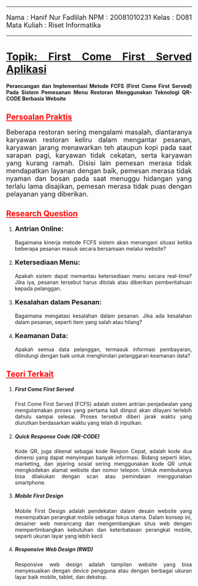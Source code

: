<style>
    * {
        text-align: justify;
    }
    h2 u {
        color: red;
    }
    p {
        font-size: 18px;
    }
    li p {
        font-size: 18px;
        font-weight: bold;
    }
</style>

<hr>

Nama : Hanif Nur Fadlilah
NPM : 20081010231
Kelas : D081
Mata Kuliah : Riset Informatika

<hr>

<h1>
    <u>Topik: First Come First Served Aplikasi</u>
</h1>

<h4>Perancangan dan Implementasi Metode FCFS (First Come First Served) Pada Sistem Pemesanan Menu Restoran Menggunakan Teknologi QR-CODE Berbasis Website</h4>

<h2>
    <u>Persoalan Praktis</u>
</h2>

<p>Beberapa restoran sering mengalami masalah,
diantaranya karyawan restoran keliru dalam mengantar pesanan, karyawan
jarang menawarkan teh ataupun kopi pada saat sarapan pagi, karyawan tidak
cekatan, serta karyawan yang kurang ramah. Disisi lain pemesan merasa tidak
mendapatkan layanan dengan baik, pemesan merasa tidak nyaman dan bosan pada 
saat menuggu hidangan yang terlalu lama disajikan, pemesan merasa tidak puas
dengan pelayanan yang diberikan.</p>

<h2>
    <u>Research Question</u>
</h2>

<ol>
    <li>
        <p>Antrian Online:</p>
        <span>Bagaimana kinerja metode FCFS sistem akan menangani situasi ketika beberapa pesanan masuk secara bersamaan melalui website?</span>
    </li>
    <li>
        <p>Ketersediaan Menu:</p>
        <span>Apakah sistem dapat memantau ketersediaan menu secara real-time? Jika iya, pesanan tersebut harus ditolak atau diberikan pemberitahuan kepada pelanggan.</span>
    </li>
    <li>
        <p>Kesalahan dalam Pesanan:</p>
        <span>Bagaimana mengatasi kesalahan dalam pesanan. Jika ada kesalahan dalam pesanan, seperti item yang salah atau hilang?</span>
    </li>
    <li>
        <p>Keamanan Data:</p>
        <span>Apakah semua data pelanggan, termasuk informasi pembayaran, dilindungi dengan baik untuk menghindari pelanggaran keamanan data?</span>
    </li>
</ol>

<h2>
    <u>Teori Terkait</u>
</h2>

<ol>
    <li>
        <h5>First Come First Served</h5>
        <span>First Come First Served (FCFS) adalah sistem antrian penjadwalan yang mengutamakan proses yang pertama kali diinput akan dilayani terlebih dahulu sampai selesai. Proses tersebut diberi jarak waktu yang diurutkan berdasarkan waktu yang telah di inputkan.</span>
    </li>
    <li>
        <h5>Quick Response Code (QR-CODE)</h5>
        <span>Kode QR, juga dikenal sebagai kode Respon Cepat, adalah kode dua dimensi yang dapat menyimpan banyak informasi. Bidang seperti iklan, marketing, dan jejaring sosial sering menggunakan kode QR untuk mengkodekan alamat website dan nomor telepon. Untuk membukanya bisa dilakukan dengan scan  atau pemindaian menggunakan smartphone.</span>
    </li>
     <li>
        <h5>Mobile First Design</h5>
        <span>Mobile First Design adalah pendekatan dalam desain website yang menempatkan perangkat mobile sebagai fokus utama. Dalam konsep ini, desainer web merancang dan mengembangkan situs web dengan mempertimbangkan kebutuhan dan keterbatasan perangkat mobile, seperti ukuran layar yang lebih kecil</span>
    </li>
    <li>
        <h5>Responsive Web Design (RWD)</h5>
        <span>Responsive web design adalah tampilan website yang bisa menyesuaikan dengan device pengguna atau dengan berbagai ukuran layar baik mobile, tablet, dan dekstop.</span>
    </li>

</ol>

